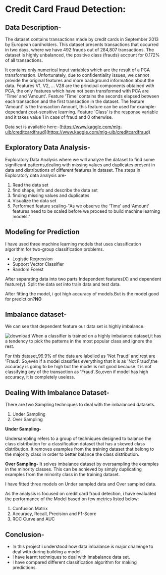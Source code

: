 # Credit Card Fraud Detection:
## Data Description-
The dataset contains transactions made by credit cards in September 2013 by European cardholders.
This dataset presents transactions that occurred in two days, where we have 492 frauds out of 284,807 transactions. The dataset is highly unbalanced, the positive class (frauds) account for 0.172% of all transactions.

It contains only numerical input variables which are the result of a PCA transformation. Unfortunately, due to confidentiality issues, we cannot provide the original features and more background information about the data. Features V1, V2, … V28 are the principal components obtained with PCA, the only features which have not been transformed with PCA are 'Time' and 'Amount'. Feature 'Time' contains the seconds elapsed between each transaction and the first transaction in the dataset. The feature 'Amount' is the transaction Amount, this feature can be used for example-dependant cost-sensitive learning. Feature 'Class' is the response variable and it takes value 1 in case of fraud and 0 otherwise.

Data set is available here:-[https://www.kaggle.com/mlg-ulb/creditcardfraud](https://www.kaggle.com/mlg-ulb/creditcardfraud)

## Exploratory Data Analysis-
Exploratory Data Analysis where we will analyze the dataset to find some significant patterns,dealing with missing values and duplicates present in data and distributions of different features in dataset.
The steps in Exploratory data analysis are-

1. Read the data set
2. find shape, info and describe the data set 
3. finding missing values and duplicates
4. Visualize the data set
5. Performed feature scaling-"As we observe the ‘Time’ and ‘Amount’ features need to be scaled before we proceed to build machine learning models."

## Modeling for Prediction

I have used three machine learning models that uses classification algorithm for two-group classification problems.
- Logistic Regression
- Support Vector Classifier
- Random Forest

After separating data into two parts Independent features(X) and dependent feature(y). Split the data set into train data and test data.

After fitting the model, i got high accuracy of models.But is the model good for prediction?**NO**

## Imbalance dataset-

We can see that dependent feature our data set is highly imbalance.

![download](https://user-images.githubusercontent.com/78952426/127499316-c9c3bb9b-96e7-4168-8904-c404d01134de.png)
 When a classifier is trained on a highly imbalance dataset,it has a tendency to pick the patterns in the most popular class and ignore the rest.
 
 For this dataset,99.9% of the data are labelled as 'Not Fraud' and rest are 'Fraud'. So,even if a model classifies everything that it is as 'Not Fraud',the accuracy is going to be high but the model is not good because it is not classifying any of the transaction as 'Fraud'.So,even if model has high accuracy, it is completely useless.
 
## Dealing With Imbalance Dataset-

There are two Sampling techniques to deal with the imbalanced datasets.
1. Under Sampling
2. Over Sampling

**Under Sampling-**

Undersampling refers to a group of techniques designed to balance the class distribution for a classification dataset that has a skewed class distribution. It removes examples from the training dataset that belong to the majority class in order to better balance the class distribution.

**Over Sampling-**
It solves imbalance dataset by oversampling the examples in the minority classes. This can be achieved by simply duplicating examples from the minority class in the training dataset.

I have fitted three models on Under sampled data and Over sampled data.

As the analysis is focused on credit card fraud detection, i have evaluated the performance of the Model based on few metrics listed below:
1. Confusion Matrix
2. Accuracy, Recall, Precision and F1-Score
3. ROC Curve and AUC


## Conclusion-
- In this project i understood how data imbalance is major challenge to deal with during building a model.
- I have learnt techniques to deal with imabalance data set.
- I have compared different classification algorithm for making predictions.






